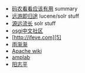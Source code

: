 - [码农看看应该有用][1] summary
- [远游即归途][2] lucene/solr stuff
- [源远流长][3] solr stuff
- [osgi中文社区][4]
- [http://ifeve.com][5]
- [雨渐渐][6]
- [Apache wiki][7]
- [amplab][8]
- [阳志平][9]





[1]: http://loftor.com/archives/good-for-manong.html
[2]: http://www.abyssss.com/?cat=47
[3]: http://blog.csdn.net/duck_genuine/article/details/6962624
[4]: http://osgi.com.cn/
[5]: http://ifeve.com
[6]: http://www.cnblogs.com/i80386
[7]: https://cwiki.apache.org
[8]: https://amplab.cs.berkeley.edu/software/
[9]: http://www.yangzhiping.com/
